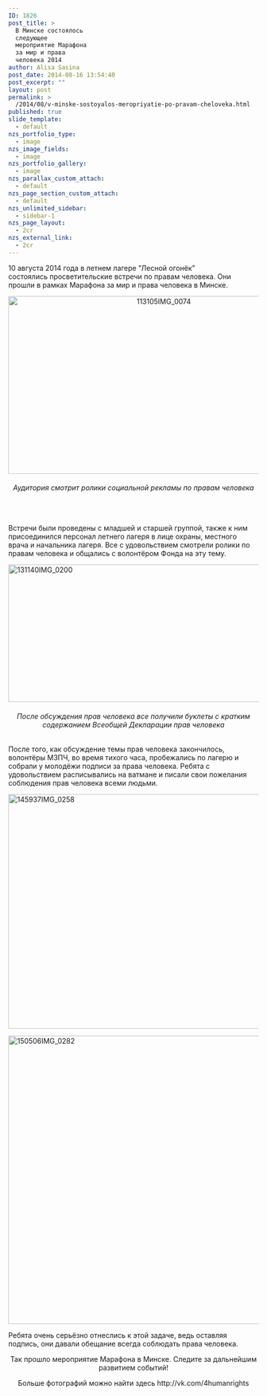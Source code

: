 ```yaml
---
ID: 1826
post_title: >
  В Минске состоялось
  следующее
  мероприятие Марафона
  за мир и права
  человека 2014
author: Alisa Sasina
post_date: 2014-08-16 13:54:40
post_excerpt: ""
layout: post
permalink: >
  /2014/08/v-minske-sostoyalos-meropriyatie-po-pravam-cheloveka.html
published: true
slide_template:
  - default
nzs_portfolio_type:
  - image
nzs_image_fields:
  - image
nzs_portfolio_gallery:
  - image
nzs_parallax_custom_attach:
  - default
nzs_page_section_custom_attach:
  - default
nzs_unlimited_sidebar:
  - sidebar-1
nzs_page_layout:
  - 2cr
nzs_external_link:
  - 2cr
---
```

10 августа 2014 года в летнем лагере "Лесной огонёк" состоялись просветительские встречи по правам человека. Они прошли в рамках Марафона за мир и права человека в Минске.
<p style="text-align: center;"><a href="http://pravacheloveka.info/wp-content/uploads/2014/08/113105IMG_0074.jpg"><img class="aligncenter wp-image-1828 size-large" src="http://pravacheloveka.info/wp-content/uploads/2014/08/113105IMG_0074-1024x600.jpg" alt="113105IMG_0074" width="610" height="357" /></a></p>

<h6 style="text-align: center;">Аудитория смотрит ролики социальной рекламы по правам человека</h6>
&nbsp;

Встречи были проведены с младшей и старшей группой, также к ним присоединился персонал летнего лагеря в лице охраны, местного врача и начальника лагеря. Все с удовольствием смотрели ролики по правам человека и общались с волонтёром Фонда на эту тему.

<a href="http://pravacheloveka.info/wp-content/uploads/2014/08/131140IMG_0200.jpg"><img class="aligncenter wp-image-1829 size-large" src="http://pravacheloveka.info/wp-content/uploads/2014/08/131140IMG_0200-1024x464.jpg" alt="131140IMG_0200" width="610" height="276" /></a>
<h6 style="text-align: center;">После обсуждения прав человека все получили буклеты с кратким содержанием Всеобщей Декларации прав человека</h6>
<p style="text-align: left;">После того, как обсуждение темы прав человека закончилось, волонтёры МЗПЧ, во время тихого часа, пробежались по лагерю и собрали у молодёжи подписи за права человека. Ребята с удовольствием расписывались на ватмане и писали свои пожелания соблюдения прав человека всеми людьми.</p>
<p style="text-align: left;"><a href="http://pravacheloveka.info/wp-content/uploads/2014/08/145937IMG_0258.jpg"><img class="aligncenter wp-image-1830 size-large" src="http://pravacheloveka.info/wp-content/uploads/2014/08/145937IMG_0258-1024x791.jpg" alt="145937IMG_0258" width="610" height="471" /></a></p>
<p style="text-align: left;"><a href="http://pravacheloveka.info/wp-content/uploads/2014/08/150506IMG_0282.jpg"><img class="aligncenter wp-image-1831 size-large" src="http://pravacheloveka.info/wp-content/uploads/2014/08/150506IMG_0282-1024x972.jpg" alt="150506IMG_0282" width="610" height="579" /></a></p>
<p style="text-align: left;">Ребята очень серьёзно отнеслись к этой задаче, ведь оставляя подпись, они давали обещание всегда соблюдать права человека.</p>
<p style="text-align: center;">Так прошло мероприятие Марафона в Минске. Следите за дальнейшим развитием событий!</p>
<p style="text-align: center;">Больше фотографий можно найти здесь http://vk.com/4humanrights</p>